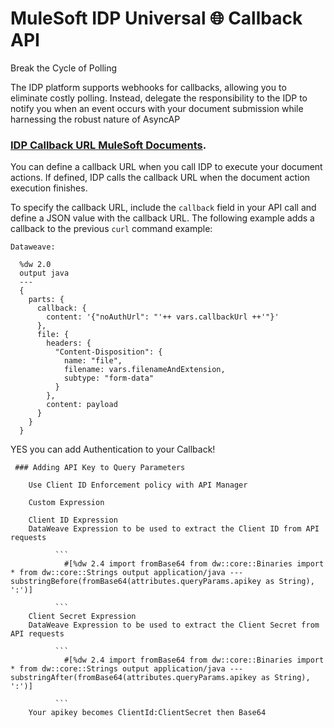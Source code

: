 # MuleSoft IDP Universal 🌐 Callback API
Break the Cycle of Polling

The IDP platform supports webhooks for callbacks, allowing you to eliminate costly polling. Instead, delegate the responsibility to the IDP to notify you when an event occurs with your document submission while harnessing the robust nature of AsyncAP

  ###  [IDP Callback URL MuleSoft Documents](https://docs.mulesoft.com/idp/automate-document-processing-with-the-idp-api#callback-url).

  You can define a callback URL when you call IDP to execute your document actions. If defined, IDP calls the callback URL when the document action execution finishes.

  To specify the callback URL, include the `callback` field in your API call and define a JSON value with the callback URL. The following example adds a callback to the previous `curl` command example:

    Dataweave:
  ```
    %dw 2.0
    output java
    ---
    {
      parts: {
        callback: {
          content: '{"noAuthUrl": "'++ vars.callbackUrl ++'"}'
        },
        file: {
          headers: {
            "Content-Disposition": {
              name: "file",
              filename: vars.filenameAndExtension,
              subtype: "form-data"
            }
          },
          content: payload
        }
      }
    }
  ```


YES you can add Authentication to your Callback!

     ### Adding API Key to Query Parameters

        Use Client ID Enforcement policy with API Manager

        Custom Expression

        Client ID Expression
        DataWeave Expression to be used to extract the Client ID from API requests

              ```
                #[%dw 2.4 import fromBase64 from dw::core::Binaries import * from dw::core::Strings output application/java --- substringBefore(fromBase64(attributes.queryParams.apikey as String), ':')]

              ```
        Client Secret Expression
        DataWeave Expression to be used to extract the Client Secret from API requests

              ```
                #[%dw 2.4 import fromBase64 from dw::core::Binaries import * from dw::core::Strings output application/java --- substringAfter(fromBase64(attributes.queryParams.apikey as String), ':')]

              ```
        Your apikey becomes ClientId:ClientSecret then Base64
